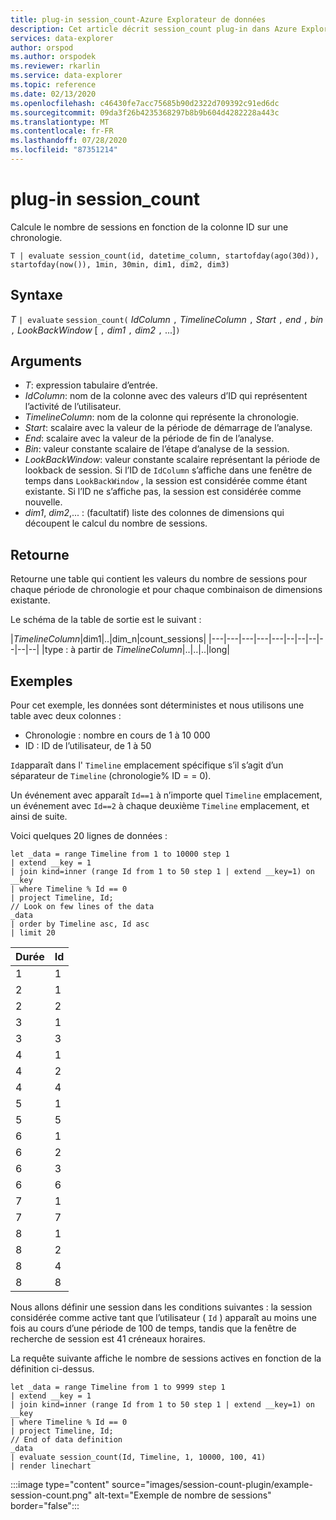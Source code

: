 ```yaml
---
title: plug-in session_count-Azure Explorateur de données
description: Cet article décrit session_count plug-in dans Azure Explorateur de données.
services: data-explorer
author: orspod
ms.author: orspodek
ms.reviewer: rkarlin
ms.service: data-explorer
ms.topic: reference
ms.date: 02/13/2020
ms.openlocfilehash: c46430fe7acc75685b90d2322d709392c91ed6dc
ms.sourcegitcommit: 09da3f26b4235368297b8b9b604d4282228a443c
ms.translationtype: MT
ms.contentlocale: fr-FR
ms.lasthandoff: 07/28/2020
ms.locfileid: "87351214"
---
```

# <a name="session_count-plugin"></a>plug-in session_count

Calcule le nombre de sessions en fonction de la colonne ID sur une chronologie.

```kusto
T | evaluate session_count(id, datetime_column, startofday(ago(30d)), startofday(now()), 1min, 30min, dim1, dim2, dim3)
```

## <a name="syntax"></a>Syntaxe

*T* `| evaluate` `session_count(` *IdColumn* `,` *TimelineColumn* `,` *Start* `,` *end* `,` *bin* `,` *LookBackWindow* [ `,` *dim1* `,` *dim2* `,` ...]`)`

## <a name="arguments"></a>Arguments

* *T*: expression tabulaire d’entrée.
* *IdColumn*: nom de la colonne avec des valeurs d’ID qui représentent l’activité de l’utilisateur. 
* *TimelineColumn*: nom de la colonne qui représente la chronologie.
* *Start*: scalaire avec la valeur de la période de démarrage de l’analyse.
* *End*: scalaire avec la valeur de la période de fin de l’analyse.
* *Bin*: valeur constante scalaire de l’étape d’analyse de la session.
* *LookBackWindow*: valeur constante scalaire représentant la période de lookback de session. Si l’ID de `IdColumn` s’affiche dans une fenêtre de temps dans `LookBackWindow` , la session est considérée comme étant existante. Si l’ID ne s’affiche pas, la session est considérée comme nouvelle.
* *dim1*, *dim2*,... : (facultatif) liste des colonnes de dimensions qui découpent le calcul du nombre de sessions.

## <a name="returns"></a>Retourne

Retourne une table qui contient les valeurs du nombre de sessions pour chaque période de chronologie et pour chaque combinaison de dimensions existante.

Le schéma de la table de sortie est le suivant :

|*TimelineColumn*|dim1|..|dim_n|count_sessions|
|---|---|---|---|---|--|--|--|--|--|--|
|type : à partir de *TimelineColumn*|..|..|..|long|


## <a name="examples"></a>Exemples

Pour cet exemple, les données sont déterministes et nous utilisons une table avec deux colonnes :
- Chronologie : nombre en cours de 1 à 10 000
- ID : ID de l’utilisateur, de 1 à 50

`Id`apparaît dans l' `Timeline` emplacement spécifique s’il s’agit d’un séparateur de `Timeline` (chronologie% ID = = 0).

Un événement avec apparaît `Id==1` à n’importe quel `Timeline` emplacement, un événement avec `Id==2` à chaque deuxième `Timeline` emplacement, et ainsi de suite.

Voici quelques 20 lignes de données :

<!-- csl: https://help.kusto.windows.net/Samples -->
```kusto
let _data = range Timeline from 1 to 10000 step 1
| extend __key = 1
| join kind=inner (range Id from 1 to 50 step 1 | extend __key=1) on __key
| where Timeline % Id == 0
| project Timeline, Id;
// Look on few lines of the data
_data
| order by Timeline asc, Id asc
| limit 20
```

|Durée|Id|
|---|---|
|1|1|
|2|1|
|2|2|
|3|1|
|3|3|
|4|1|
|4|2|
|4|4|
|5|1|
|5|5|
|6|1|
|6|2|
|6|3|
|6|6|
|7|1|
|7|7|
|8|1|
|8|2|
|8|4|
|8|8|

Nous allons définir une session dans les conditions suivantes : la session considérée comme active tant que l’utilisateur ( `Id` ) apparaît au moins une fois au cours d’une période de 100 de temps, tandis que la fenêtre de recherche de session est 41 créneaux horaires.

La requête suivante affiche le nombre de sessions actives en fonction de la définition ci-dessus.

<!-- csl: https://help.kusto.windows.net/Samples -->
```kusto
let _data = range Timeline from 1 to 9999 step 1
| extend __key = 1
| join kind=inner (range Id from 1 to 50 step 1 | extend __key=1) on __key
| where Timeline % Id == 0
| project Timeline, Id;
// End of data definition
_data
| evaluate session_count(Id, Timeline, 1, 10000, 100, 41)
| render linechart 
```

:::image type="content" source="images/session-count-plugin/example-session-count.png" alt-text="Exemple de nombre de sessions" border="false":::
